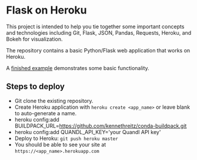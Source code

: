 # Flask on Heroku

This project is intended to help you tie together some important concepts and technologies including Git, Flask, JSON, Pandas, Requests, Heroku, and Bokeh for visualization.

The repository contains a basic Python/Flask web application that works on Heroku.

A [finished example](http://di-flask-demo.herokuapp.com/) demonstrates some basic functionality.

## Steps to deploy
- Git clone the existing repository.
- Create Heroku application with `heroku create <app_name>` or leave blank to
  auto-generate a name.
- heroku config:add BUILDPACK_URL=https://github.com/kennethreitz/conda-buildpack.git
- heroku config:add QUANDL_API_KEY='your Quandl API key'
- Deploy to Heroku: `git push heroku master`
- You should be able to see your site at `https://<app_name>.herokuapp.com`
